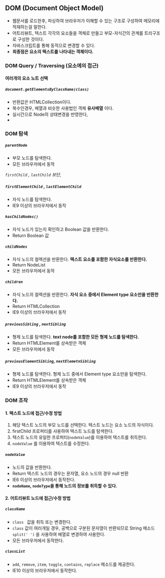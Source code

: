 ## DOM (Document Object Model)

- 웹문서를 로드한후, 파싱하여 브라우저가 이해할 수 있는 구조로 구성하여 메모리에 적재하는걸 말한다.
- 어트리뷰트, 텍스트 각각의 요소들을 객체로 만들고 부모-자식간의 관계를 트리구조로 구성한 것이다.
- 자바스크립트를 통해 동적으로 변경할 수 있다.
- **최종점은 요소의 텍스트를 나타내는 객체이다.** 



### DOM Query / Traversing (요소에의 접근)



#### 여러개의 요소 노트 선택

##### 	`document.getElementsByClassName(class)`

- 반환값은 HTMLCollection이다.
- 복수인경우, 배열과 비슷한 사용법인 객체 **유사배열** 이다.
- 실시간으로 Node의 상태변경을 반영한다,
- 



### DOM 탐색

##### 	`parentNode`

- 부모 노드를 탐색한다.
- 모든 브라우저에서 동작



*`firstChild` ,  `lastChild`  보단,*

##### 	`firstElementChild` , `lastElementChild`

- 자식 노드를 탐색한다.
- IE9 이상의 브라우저에서 동작



##### 	`hasChildNodes()`

- 자식 노드가 있는지 확인하고 Boolean 값을 반환한다.
- Return Boolean 값



##### 	`childNodes`

- 자식 노드의 컬렉션을 반환한다. **텍스트 요소를 포함한 자식요소를 반환한다.**
- Return NodeList
- 모든 브라우저에서 동작



##### 	`children`

- 자식 노드의 컬렉션을 반환한다. **자식 요소 중에서 Element type 요소만을 반환한다.**
- Return HTMLCollection
- IE9 이상의 브라우저에서 동작



##### 	`previousSibling` , `nextSibling`

- 형제 노드를 탐색한다. **text node를 포함한 모든 형제 노드를 탐색한다.**
- Return HTMLElement를 상속받은 객체
- 모든 브라우저에서 동작



##### 	`previousElementSibling`, `nextElemetnSibling`

- 형제 노드를 탐색한다. 형제 노드 중에서 Element type 요소만을 탐색한다.
- Return HTMLElement를 상속받은 객체
- IE9 이상의 브라우저에서 동작



### DOM 조작

#### 1. 텍스트 노드에 접근/수정 방법

1. 해당 텍스트 노드의 부모 노드를 선택한다. 텍스트 노드는 요소 노드의 자식이다.
2. firstChild 프로퍼티를 사용하여 텍스트 노드를 탐색한다.
3. 텍스트 노드의 유일한 프로퍼티(`nodeValue`)를 이용하여 텍스트를 취득한다.
4. `nodeValue` 를 이용하여 텍스트를 수정한다.



##### 	`nodeValue`

- 노드의 값을 반환한다.
- Return 텍스트 노드의 경우는 문자열, 요소 노드의 경우 null 반환
- IE6 이상의 브라우저에서 동작한다.
- **`nodeName`, `nodeType`을 통해 노드의 정보를 취득할 수 있다.**



#### 2. 어트리뷰트 노드에 접근/수정 방법

##### 	`className`

- `class ` 값을 취득 또는 변경한다.
- `class` 값이 여러개일 경우, 공백으로 구분된 문자열이 반환되므로 String 메소드 `split(' ')` 을 사용하여 배열로 변경하여 사용한다.
- 모든 브라우저에서 동작한다.



##### 	`classList`

- `add`, `remove`, `item`, `toggle`, `contains`, `replace` 메소드를 제공한다.
- IE10 이상의 브라우저에서 동작한다.





